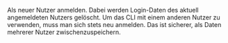 Als neuer Nutzer anmelden. Dabei werden Login-Daten des aktuell angemeldeten Nutzers gelöscht.
Um das CLI mit einem anderen Nutzer zu verwenden, muss man sich stets neu anmelden.
Das ist sicherer, als Daten mehrerer Nutzer zwischenzuspeichern.